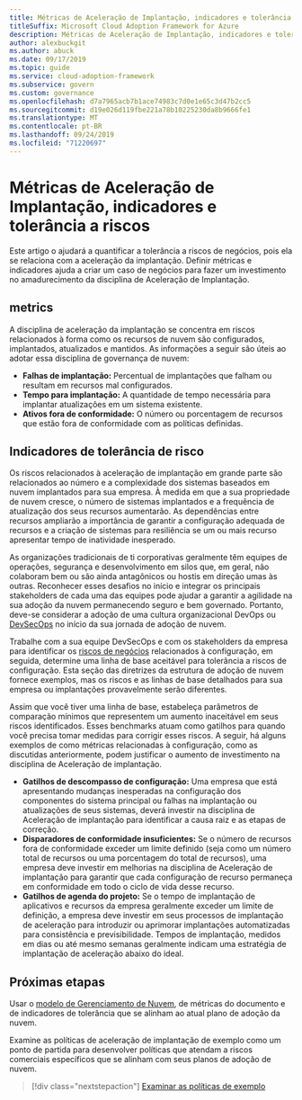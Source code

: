 ```yaml
---
title: Métricas de Aceleração de Implantação, indicadores e tolerância a riscos
titleSuffix: Microsoft Cloud Adoption Framework for Azure
description: Métricas de Aceleração de Implantação, indicadores e tolerância a riscos
author: alexbuckgit
ms.author: abuck
ms.date: 09/17/2019
ms.topic: guide
ms.service: cloud-adoption-framework
ms.subservice: govern
ms.custom: governance
ms.openlocfilehash: d7a7965acb7b1ace74983c7d0e1e65c3d47b2cc5
ms.sourcegitcommit: d19e026d119fbe221a78b10225230da8b9666fe1
ms.translationtype: MT
ms.contentlocale: pt-BR
ms.lasthandoff: 09/24/2019
ms.locfileid: "71220697"
---
```

# <a name="deployment-acceleration-metrics-indicators-and-risk-tolerance"></a>Métricas de Aceleração de Implantação, indicadores e tolerância a riscos

Este artigo o ajudará a quantificar a tolerância a riscos de negócios, pois ela se relaciona com a aceleração da implantação. Definir métricas e indicadores ajuda a criar um caso de negócios para fazer um investimento no amadurecimento da disciplina de Aceleração de Implantação.

## <a name="metrics"></a>metrics

A disciplina de aceleração da implantação se concentra em riscos relacionados à forma como os recursos de nuvem são configurados, implantados, atualizados e mantidos. As informações a seguir são úteis ao adotar essa disciplina de governança de nuvem:

- **Falhas de implantação:** Percentual de implantações que falham ou resultam em recursos mal configurados.
- **Tempo para implantação:** A quantidade de tempo necessária para implantar atualizações em um sistema existente.
- **Ativos fora de conformidade:** O número ou porcentagem de recursos que estão fora de conformidade com as políticas definidas.

## <a name="risk-tolerance-indicators"></a>Indicadores de tolerância de risco

Os riscos relacionados à aceleração de implantação em grande parte são relacionados ao número e a complexidade dos sistemas baseados em nuvem implantados para sua empresa. À medida em que a sua propriedade de nuvem cresce, o número de sistemas implantados e a frequência de atualização dos seus recursos aumentarão. As dependências entre recursos ampliarão a importância de garantir a configuração adequada de recursos e a criação de sistemas para resiliência se um ou mais recurso apresentar tempo de inatividade inesperado.

<!-- "en-us" location is required for the URL below. -->

As organizações tradicionais de ti corporativas geralmente têm equipes de operações, segurança e desenvolvimento em silos que, em geral, não colaboram bem ou são ainda antagônicos ou hostis em direção umas às outras. Reconhecer esses desafios no início e integrar os principais stakeholders de cada uma das equipes pode ajudar a garantir a agilidade na sua adoção da nuvem permanecendo seguro e bem governado. Portanto, deve-se considerar a adoção de uma cultura organizacional DevOps ou [DevSecOps](https://www.microsoft.com/en-us/securityengineering/devsecops) no início da sua jornada de adoção de nuvem. 

Trabalhe com a sua equipe DevSecOps e com os stakeholders da empresa para identificar os [riscos de negócios](./business-risks.md) relacionados à configuração, em seguida, determine uma linha de base aceitável para tolerância a riscos de configuração. Esta seção das diretrizes da estrutura de adoção de nuvem fornece exemplos, mas os riscos e as linhas de base detalhados para sua empresa ou implantações provavelmente serão diferentes.

Assim que você tiver uma linha de base, estabeleça parâmetros de comparação mínimos que representem um aumento inaceitável em seus riscos identificados. Esses benchmarks atuam como gatilhos para quando você precisa tomar medidas para corrigir esses riscos. A seguir, há alguns exemplos de como métricas relacionadas à configuração, como as discutidas anteriormente, podem justificar o aumento de investimento na disciplina de Aceleração de implantação.

- **Gatilhos de descompasso de configuração:** Uma empresa que está apresentando mudanças inesperadas na configuração dos componentes do sistema principal ou falhas na implantação ou atualizações de seus sistemas, deverá investir na disciplina de Aceleração de implantação para identificar a causa raiz e as etapas de correção.
- **Disparadores de conformidade insuficientes:** Se o número de recursos fora de conformidade exceder um limite definido (seja como um número total de recursos ou uma porcentagem do total de recursos), uma empresa deve investir em melhorias na disciplina de Aceleração de implantação para garantir que cada configuração de recurso permaneça em conformidade em todo o ciclo de vida desse recurso.
- **Gatilhos de agenda do projeto:** Se o tempo de implantação de aplicativos e recursos da empresa geralmente exceder um limite de definição, a empresa deve investir em seus processos de implantação de aceleração para introduzir ou aprimorar implantações automatizadas para consistência e previsibilidade. Tempos de implantação, medidos em dias ou até mesmo semanas geralmente indicam uma estratégia de implantação de aceleração abaixo do ideal.

## <a name="next-steps"></a>Próximas etapas

Usar o [modelo de Gerenciamento de Nuvem](./template.md), de métricas do documento e de indicadores de tolerância que se alinham ao atual plano de adoção da nuvem.

Examine as políticas de aceleração de implantação de exemplo como um ponto de partida para desenvolver políticas que atendam a riscos comerciais específicos que se alinham com seus planos de adoção de nuvem.

> [!div class="nextstepaction"]
> [Examinar as políticas de exemplo](./policy-statements.md)
